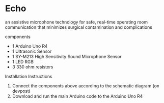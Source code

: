 # Echo
an assistive microphone technology for safe, real-time operating room communication that minimizes surgical contamination and complications

components
- 1 Arduino Uno R4
- 1 Ultrasonic Sensor
- 1 SY-M213 High Sensitivity Sound Microphone Sensor
- 1 LED RGB
- 3 330 ohm resistors

Installation Instructions
  1. Connect the components above according to the schematic diagram (on devpost)
  2. Download and run the main Arduino code to the Arduino Uno R4
